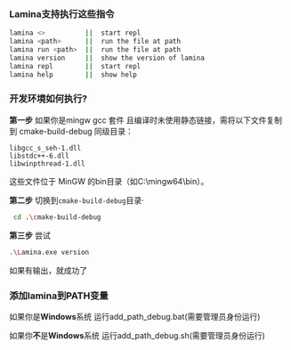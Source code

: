 ### Lamina支持执行这些指令

```bash
lamina <>          ||  start repl
lamina <path>      ||  run the file at path
lamina run <path>  ||  run the file at path
lamina version     ||  show the version of lamina
lamina repl        ||  start repl
lamina help        ||  show help
```

### 开发环境如何执行?

**第一步**
如果你是mingw gcc 套件
且编译时未使用静态链接，需将以下文件复制到 cmake-build-debug 同级目录：

```plaintext
libgcc_s_seh-1.dll
libstdc++-6.dll
libwinpthread-1.dll
```

这些文件位于 MinGW 的bin目录（如C:\mingw64\bin）。

**第二步** 切换到`cmake-build-debug`目录·

```bash
 cd .\cmake-build-debug
```

**第三步** 尝试

```bash
.\Lamina.exe version
```

如果有输出，就成功了

### 添加lamina到PATH变量

如果你是**Windows**系统
运行add_path_debug.bat(需要管理员身份运行)

如果你**不**是**Windows**系统
运行add_path_debug.sh(需要管理员身份运行)
